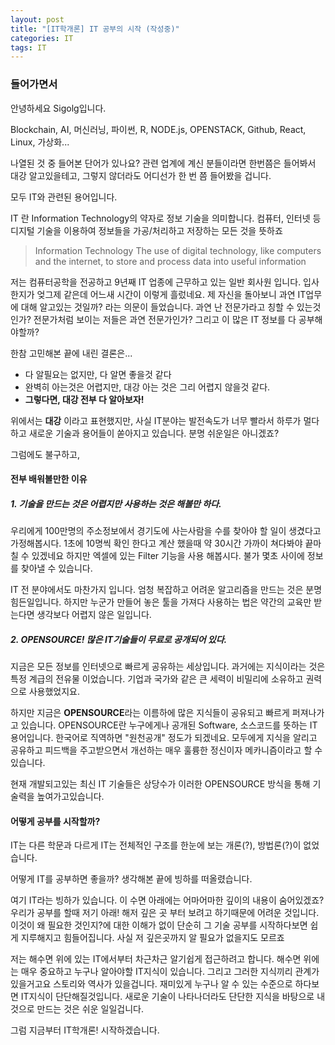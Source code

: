```yaml
---
layout: post
title: "[IT학개론] IT 공부의 시작 (작성중)"
categories: IT
tags: IT
---
```


### 들어가면서

안녕하세요 Sigolg입니다.

Blockchain, AI, 머신러닝, 파이썬, R, NODE.js, OPENSTACK, Github, React, Linux, 가상화...

나열된 것 중 들어본 단어가 있나요?
관련 업계에 계신 분들이라면 한번쯤은 들어봐서 대강 알고있을테고,
그렇지 않더라도 어디선가 한 번 쯤 들어봤을 겁니다.

모두 IT와 관련된 용어입니다.

IT 란 Information Technology의 약자로 정보 기술을 의미합니다.
컴퓨터, 인터넷 등 디지털 기술을 이용하여 정보들을 가공/처리하고 저장하는 모든 것을 뜻하죠
> Information Technology
  The use of digital technology, like computers and the internet, to store and process data into useful information

저는 컴퓨터공학을 전공하고 9년째 IT 업종에 근무하고 있는 일반 회사원 입니다.
입사한지가 엊그제 같은데 어느새 시간이 이렇게 흘렀네요.
제 자신을 돌아보니 과연 IT업무에 대해 알고있는 것일까? 라는 의문이 들었습니다.
과연 난 전문가라고 칭할 수 있는것인가?
전문가처럼 보이는 저들은 과연 전문가인가?
그리고 이 많은 IT 정보를 다 공부해야할까?

한참 고민해본 끝에 내린 결론은...

- 다 알필요는 없지만, 다 알면 좋을것 같다
- 완벽히 아는것은 어렵지만, 대강 아는 것은 그리 어렵지 않을것 같다.
- **그렇다면, 대강 전부 다 알아보자!**

위에서는 **대강** 이라고 표현했지만,
사실 IT분야는 발전속도가 너무 빨라서 하루가 멀다하고 새로운 기술과 용어들이 쏟아지고 있습니다.
분명 쉬운일은 아니겠죠?

그럼에도 불구하고,
#### 전부 배워볼만한 이유

##### 1. 기술을 만드는 것은 어렵지만 사용하는 것은 해볼만 하다.

우리에게 100만명의 주소정보에서 경기도에 사는사람을 수를 찾아야 할 일이 생겼다고 가정해봅시다.
1초에 10명씩 확인 한다고 계산 했을때 약 30시간 가까이 쳐다봐야 끝마칠 수 있겠네요
하지만 엑셀에 있는 Filter 기능을 사용 해봅시다. 불가 몇초 사이에 정보를 찾아낼 수 있습니다.

IT 전 분야에서도 마찬가지 입니다. 엄청 복잡하고 어려운 알고리즘을 만드는 것은 분명 힘든일입니다.
하지만 누군가 만들어 놓은 툴을 가져다 사용하는 법은 약간의 교육만 받는다면 생각보다 어렵지 않은 일입니다.

##### 2. OPENSOURCE! 많은 IT기술들이 무료로 공개되어 있다.

지금은 모든 정보를 인터넷으로 빠르게 공유하는 세상입니다.
과거에는 지식이라는 것은 특정 계급의 전유물 이었습니다. 
기업과 국가와 같은 큰 세력이 비밀리에 소유하고 권력으로 사용했었지요.

하지만 지금은 **OPENSOURCE**라는 이름하에 많은 지식들이 공유되고 빠르게 퍼져나가고 있습니다.
OPENSOURCE란 누구에게나 공개된 Software, 소스코드를 뜻하는 IT 용어입니다.
한국어로 직역하면 "원천공개" 정도가 되겠네요.
모두에게 지식을 알리고 공유하고 피드백을 주고받으면서 개선하는 매우 훌륭한 정신이자 메카니즘이라고 할 수 있습니다.

현재 개발되고있는 최신 IT 기술들은 상당수가 이러한 OPENSOURCE 방식을 통해 기술력을 높여가고있습니다.

#### 어떻게 공부를 시작할까?

IT는 다른 학문과 다르게 IT는 전체적인 구조를 한눈에 보는 개론(?), 방법론(?)이 없었습니다.

어떻게 IT를 공부하면 좋을까? 생각해본 끝에 빙하를 떠올렸습니다.

여기 IT라는 빙하가 있습니다.
이 수면 아래에는 어마어마한 깊이의 내용이 숨어있겠죠?
우리가 공부를 할때 저기 아래! 해저 깊은 곳 부터 보려고 하기때문에 어려운 것입니다.
이것이 왜 필요한 것인지?에 대한 이해가 없이 단순히 그 기술 공부를 시작하다보면 쉽게 지루해지고 힘들어집니다.
사실 저 깊은곳까지 알 필요가 없을지도 모르죠

저는 해수면 위에 있는 IT에서부터 차근차근 알기쉽게 접근하려고 합니다.
해수면 위에는 매우 중요하고 누구나 알아야할 IT지식이 있습니다. 그리고 그러한 지식끼리 관계가 있을거고요
스토리와 역사가 있을겁니다.
재미있게 누구나 알 수 있는 수준으로 하다보면 IT지식이 단단해질것입니다.
새로운 기술이 나타나더라도 단단한 지식을 바탕으로 내것으로 만드는 것은 쉬운 일일겁니다.

그럼 지금부터 IT학개론! 시작하겠습니다.